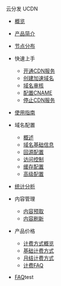 <div class="sidebar_title icon__ucdn"> 云分发 UCDN</div>


* [概览](cdn/ucdn/overview) 

* [产品简介](cdn/ucdn/intro)

* [节点分布](cdn/ucdn/node)  

* 快速上手    
    * [开通CDN服务](cdn/ucdn/quick/open)
    * [创建加速域名](cdn/ucdn/quick/create)
    * [域名审核](cdn/ucdn/quick/check)
    * [配置CNAME](cdn/ucdn/quick/cname)
    * [停止CDN服务](cdn/ucdn/quick/stop)       
* [使用指南](cdn/ucdn/guide)    
* 域名配置
    * [概述](cdn/ucdn/domain/domain1)
    * [域名基础信息](cdn/ucdn/domain/basic)
    * [回源配置](cdn/ucdn/domain/config/config)      
    * [访问控制](cdn/ucdn/domain/config/control)  
    * [缓存配置](cdn/ucdn/domain/config/cache)   
    * [高级配置](cdn/ucdn/domain/config/more)      
 * [统计分析 ](cdn/ucdn/statistics/flow) 
 * 内容管理 
    * [内容预取](cdn/ucdn/content/prefetch)   
    * [内容刷新](cdn/ucdn/content/refresh)             
* 产品价格    
    * [计费方式概览](cdn/ucdn/charge/type)
    * [基础计费方式](cdn/ucdn/charge/flowday)
    * [月结计费方式](cdn/ucdn/charge/month)
    * [计费FAQ](cdn/ucdn/charge/faq)	    
* [FAQ](cdn/ucdn/faq)test
  
  ​    
  


​    

